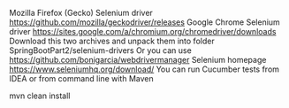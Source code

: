 Mozilla Firefox (Gecko) Selenium driver https://github.com/mozilla/geckodriver/releases
Google Chrome Selenium driver https://sites.google.com/a/chromium.org/chromedriver/downloads
Download this two archives and unpack them into folder SpringBootPart2/selenium-drivers
Or you can use https://github.com/bonigarcia/webdrivermanager
Selenium homepage https://www.seleniumhq.org/download/
You can run Cucumber tests from IDEA or from command line with Maven

mvn clean install